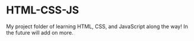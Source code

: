 # HTML-CSS-JS
My project folder of learning HTML, CSS, and JavaScript along the way! In the future will add on more.
